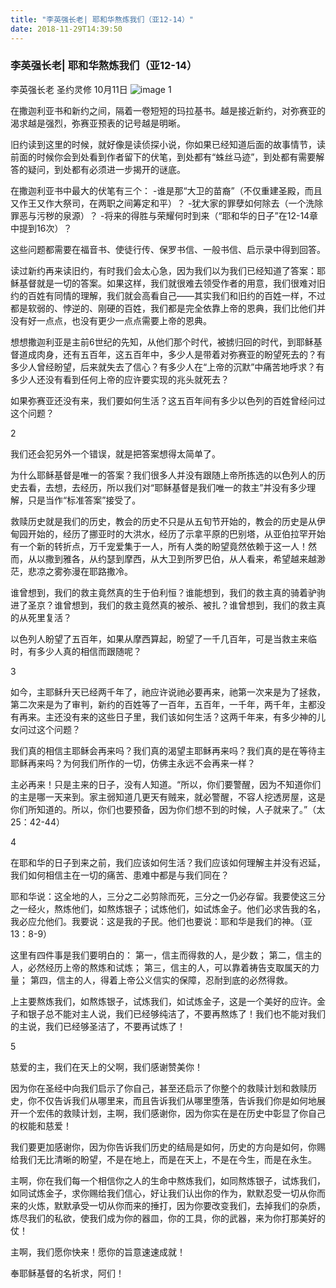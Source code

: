 ```yaml
---
title: "李英强长老| 耶和华熬炼我们（亚12-14）"
date: 2018-11-29T14:39:50
---
```


### 李英强长老| 耶和华熬炼我们（亚12-14）

李英强长老  圣约灵修  10月11日
![image](https://user-images.githubusercontent.com/37917810/49229034-a392aa00-f427-11e8-9585-ce9f8ba3176f.png)
1
 
在撒迦利亚书和新约之间，隔着一卷短短的玛拉基书。越是接近新约，对弥赛亚的渴求越是强烈，弥赛亚预表的记号越是明晰。
 
旧约读到这里的时候，就好像是读侦探小说，你如果已经知道后面的故事情节，读前面的时候你会到处看到作者留下的伏笔，到处都有“蛛丝马迹”，到处都有需要解答的疑问，到处都有必须进一步揭开的谜底。
 
在撒迦利亚书中最大的伏笔有三个：
-谁是那“大卫的苗裔”（不仅重建圣殿，而且又作王又作大祭司，在两职之间筹定和平）？
-犹大家的罪孽如何除去（一个洗除罪恶与污秽的泉源）？
-将来的得胜与荣耀何时到来（“耶和华的日子”在12-14章中提到16次）？
 
这些问题都需要在福音书、使徒行传、保罗书信、一般书信、启示录中得到回答。
 
读过新约再来读旧约，有时我们会太心急，因为我们以为我们已经知道了答案：耶稣基督就是一切的答案。如果这样，我们就很难去领受作者的用意，我们很难对旧约的百姓有同情的理解，我们就会高看自己——其实我们和旧约的百姓一样，不过都是软弱的、悖逆的、刚硬的百姓，我们都是完全依靠上帝的恩典，我们比他们并没有好一点点，也没有更少一点点需要上帝的恩典。
 
想想撒迦利亚是主前6世纪的先知，从他们那个时代，被掳归回的时代，到耶稣基督道成肉身，还有五百年，这五百年中，多少人是带着对弥赛亚的盼望死去的？有多少人曾经盼望，后来就失去了信心？有多少人在“上帝的沉默”中痛苦地呼求？有多少人还没有看到任何上帝的应许要实现的兆头就死去？
 
如果弥赛亚还没有来，我们要如何生活？这五百年间有多少以色列的百姓曾经问过这个问题？
 
2
 
我们还会犯另外一个错误，就是把答案想得太简单了。
 
为什么耶稣基督是唯一的答案？我们很多人并没有跟随上帝所拣选的以色列人的历史去看，去想，去经历，所以我们对“耶稣基督是我们唯一的救主”并没有多少理解，只是当作“标准答案”接受了。
 
救赎历史就是我们的历史，教会的历史不只是从五旬节开始的，教会的历史是从伊甸园开始的，经历了挪亚时的大洪水，经历了示拿平原的巴别塔，从亚伯拉罕开始有一个新的转折点，万千宠爱集于一人，所有人类的盼望竟然依赖于这一人！然而，从以撒到雅各，从约瑟到摩西，从大卫到所罗巴伯，从人看来，希望越来越渺茫，悲凉之雾弥漫在耶路撒冷。
 
谁曾想到，我们的救主竟然真的生于伯利恒？谁能想到，我们的救主真的骑着驴驹进了圣京？谁曾想到，我们的救主竟然真的被杀、被扎？谁曾想到，我们的救主真的从死里复活？
 
以色列人盼望了五百年，如果从摩西算起，盼望了一千几百年，可是当救主来临时，有多少人真的相信而跟随呢？
 
3
 
如今，主耶稣升天已经两千年了，祂应许说祂必要再来，祂第一次来是为了拯救，第二次来是为了审判，新约的百姓等了一百年，五百年，一千年，两千年，主都没有再来。主还没有来的这些日子里，我们该如何生活？这两千年来，有多少神的儿女问过这个问题？
 
我们真的相信主耶稣会再来吗？我们真的渴望主耶稣再来吗？我们真的是在等待主耶稣再来吗？为何我们所作的一切，仿佛主永远不会再来一样？
 
主必再来！只是主来的日子，没有人知道。“所以，你们要警醒，因为不知道你们的主是哪一天来到。家主弱知道几更天有贼来，就必警醒，不容人挖透房屋，这是你们所知道的。所以，你们也要预备，因为你们想不到的时候，人子就来了。”（太25：42-44）
 
4
 
在耶和华的日子到来之前，我们应该如何生活？我们应该如何理解主并没有迟延，我们如何相信主在一切的痛苦、患难中都是与我们同在？
 
耶和华说：这全地的人，三分之二必剪除而死，三分之一仍必存留。我要使这三分之一经火，熬炼他们，如熬炼银子；试炼他们，如试炼金子。他们必求告我的名，我必应允他们。我要说：这是我的子民。他们也要说：耶和华是我们的神。（亚13：8-9）
 
这里有四件事是我们要明白的：
第一，信主而得救的人，是少数；
第二，信主的人，必然经历上帝的熬炼和试炼；
第三，信主的人，可以靠着祷告支取属天的力量；
第四，信主的人，得着上帝公义信实的保障，忍耐到底的必然得救。
 
上主要熬炼我们，如熬炼银子，试炼我们，如试炼金子，这是一个美好的应许。金子和银子总不能对主人说，我们已经够纯洁了，不要再熬炼了！我们也不能对我们的主说，我们已经够圣洁了，不要再试炼了！
 
5
 
慈爱的主，我们在天上的父啊，我们感谢赞美你！
 
因为你在圣经中向我们启示了你自己，甚至还启示了你整个的救赎计划和救赎历史，你不仅告诉我们从哪里来，而且告诉我们从哪里堕落，告诉我们你是如何地展开一个宏伟的救赎计划，主啊，我们感谢你，因为你实在是在历史中彰显了你自己的权能和慈爱！
 
我们要更加感谢你，因为你告诉我们历史的结局是如何，历史的方向是如何，你赐给我们无比清晰的盼望，不是在地上，而是在天上，不是在今生，而是在永生。
 
主啊，你在我们每一个相信你之人的生命中熬炼我们，如同熬炼银子，试炼我们，如同试炼金子，求你赐给我们信心，好让我们认出你的作为，默默忍受一切从你而来的火炼，默默承受一切从你而来的捶打，因为你要改变我们，去掉我们的杂质，炼尽我们的私欲，使我们成为你的器皿，你的工具，你的武器，来为你打那美好的仗！
 
主啊，我们愿你快来！愿你的旨意速速成就！
 
奉耶稣基督的名祈求，阿们！